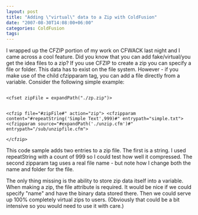 ```yaml
---
layout: post
title: "Adding \"virtual\" data to a Zip with ColdFusion"
date: "2007-08-30T14:08:00+06:00"
categories: ColdFusion 
tags: 
---
```


I wrapped up the CFZIP portion of my work on CFWACK last night and I came across a cool feature. Did you know that you can add fake/virtual/you get the idea files to a zip? If you use CFZIP to create a zip you can specify a file or folder. This data has to exist on the file system. However - if you make use of the child cfzipparam tag, you can add a file directly from a variable. Consider the following simple example:

<code>
&lt;cfset zipFile = expandPath("./zp.zip")&gt;

&lt;cfzip file="#zipFile#" action="zip"&gt;
	&lt;cfzipparam content="#repeatString('Simple Text',999)#" entrypath="simple.txt"&gt;
	&lt;cfzipparam source="#expandPath('./unzip.cfm')#" entrypath="/sub/unzipfile.cfm"&gt;	 
&lt;/cfzip&gt;
</code>

This code sample adds two entries to a zip file. The first is a string. I used repeatString with a count of 999 so I could test how well it compressed. The second zipparam tag uses a real file name - but note how I change both the name and folder for the file. 

The only thing missing is the ability to store zip data itself into a variable. When making a zip, the file attribute is required. It would be nice if we could specify "name" and have the binary data stored there. Then we could serve up 100% completely virtual zips to users. (Obviously that could be a bit intensive so you would need to use it with care.)